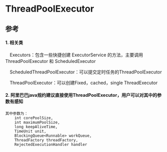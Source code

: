 # ThreadPoolExecutor

## 参考

#### 1. 相关类

　Executors：包含一些快捷创建 ExecutorService 的方法，主要调用 ThreadPoolExecutor 和 ScheduledExecutor

　ScheduledThreadPoolExecutor：可以提交定时任务的ThreadPoolExecutor

　ThreadPoolExecutor：可以创建Fixed，cached，single ThreadExecutor

#### 2. 阿里巴巴java规约建议直接使用ThreadPoolExecutor，用户可以对其中的参数有感知

```
其中参数为：
    int corePoolSize,
    int maximumPoolSize,
    long keepAliveTime,
    TimeUnit unit,
    BlockingQueue<Runnable> workQueue,
    ThreadFactory threadFactory,
    RejectedExecutionHandler handler
```
